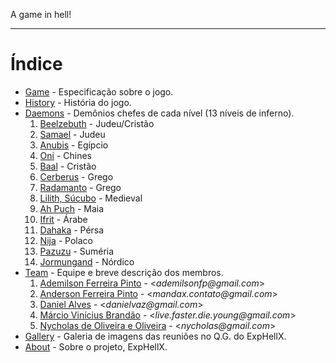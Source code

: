 A game in hell!

---


# Índice #

  * [Game](Game.md) - Especificação sobre o jogo.
  * [History](History.md) - História do jogo.
  * [Daemons](Daemons.md) - Demônios chefes de cada nível (13 níveis de inferno).
    1. [Beelzebuth](Beelzebuth.md) - Judeu/Cristão
    1. [Samael](Samael.md) - Judeu
    1. [Anubis](Anubis.md) - Egípcio
    1. [Oni](Oni.md) - Chines
    1. [Baal](Baal.md) - Cristão
    1. [Cerberus](Cerberus.md) -  Grego
    1. [Radamanto](Radamanto.md) - Grego
    1. [Lilith, Súcubo](Lilith.md) - Medieval
    1. [Ah Puch](AhPuch.md) - Maia
    1. [Ifrit](Ifrit.md) - Árabe
    1. [Dahaka](Dahaka.md) - Pérsa
    1. [Nija](Nija.md) - Polaco
    1. [Pazuzu](Pazuzu.md) - Suméria
    1. [Jormungand](Jormungand.md) - Nórdico
  * [Team](Team.md) - Equipe e breve descrição dos membros.
    1. [Ademilson Ferreira Pinto](AdemilsonFerreiraPinto.md) - <_ademilsonfp@gmail.com_>
    1. [Anderson Ferreira Pinto](AndersonFerreiraPinto.md) - <_mandax.contato@gmail.com_>
    1. [Daniel Alves](DanielAlves.md) - <_danielvaz@gmail.com_>
    1. [Márcio Vinícius Brandão](MarcioViniciusBrandao.md) - <_live.faster.die.young@gmail.com_>
    1. [Nycholas de Oliveira e Oliveira](NycholasOliveiraOliveira.md) - <_nycholas@gmail.com_>
  * [Gallery](Gallery.md) - Galeria de imagens das reuniões no Q.G. do ExpHellX.
  * [About](About.md) - Sobre o projeto, ExpHellX.
